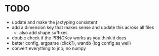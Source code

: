 # TODO

- update and make the jaxtyping consistent
- add a dimension key that makes sense and update this across all
  files
  - also add shape suffixes
- double check if the PRNGKey works as you think it does
- better config, argparse (click?), wandb (log config as well)
- convert everything to jnp; no numpy
